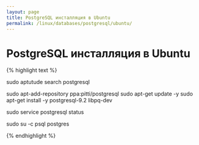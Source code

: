 ```yaml
---
layout: page
title: PostgreSQL инсталляция в Ubuntu
permalink: /linux/databases/postgresql/ubuntu/
---
```


# PostgreSQL инсталляция в Ubuntu


{% highlight text %}

sudo aptutude search postgresql

sudo apt-add-repository ppa:pitti/postgresql
sudo apt-get update -y
sudo apt-get install -y postgresql-9.2 libpq-dev

sudo service postgresql status


sudo su -c psql postgres

{% endhighlight %}
